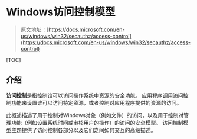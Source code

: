 # Windows访问控制模型

> 原文地址：[https://docs.microsoft.com/en-us/windows/win32/secauthz/access-control](https://docs.microsoft.com/en-us/windows/win32/secauthz/access-control)

\[TOC\]

## 介绍

**访问控制**是指控制谁可以访问操作系统中资源的安全功能。 应用程序调用访问控制功能来设置谁可以访问特定资源，或者控制对应用程序提供的资源的访问。

此概述描述了用于控制对Windows对象（例如文件）的访问，以及用于控制对管理功能（例如设置系统时间或审核用户的操作）的访问的安全模型。 访问控制模型主题提供了访问控制各部分以及它们之间如何交互的高级描述。

## 

### 

### 

